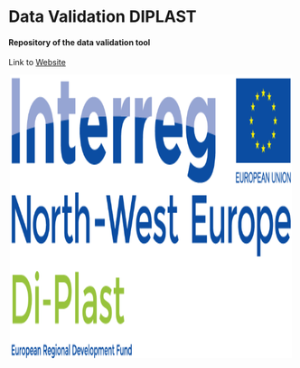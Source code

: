 # Data Validation DIPLAST

#### Repository of the data validation tool


Link to [Website](https://cslab-hub-data-validation-main-bx6ggw.streamlitapp.com/)




 <p align="center">
    <img src="./di-plast-logo.png", width = "500", height="500">
 </p>
